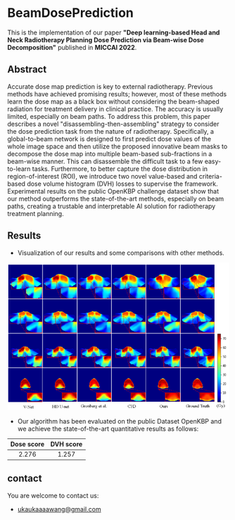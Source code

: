 # BeamDosePrediction

This is the implementation of our paper **"Deep learning-based Head and Neck Radiotherapy Planning Dose Prediction via Beam-wise Dose Decomposition"** published in **MICCAI 2022**.


## Abstract

Accurate dose map prediction is key to external radiotherapy. Previous methods have achieved promising results; however, most of these methods learn the dose map as a black box without considering the beam-shaped radiation for treatment delivery in clinical practice. The accuracy is usually limited, especially on beam paths. To address this problem, this paper describes a novel "disassembling-then-assembling" strategy to consider the dose prediction task from the nature of radiotherapy. Specifically, a global-to-beam network is designed to first predict dose values of the whole image space and then utilize the proposed innovative beam masks to decompose the dose map into multiple beam-based sub-fractions in a beam-wise manner. This can disassemble the difficult task to a few easy-to-learn tasks. Furthermore, to better capture the dose distribution in region-of-interest (ROI), we introduce two novel value-based and criteria-based dose volume histogram (DVH) losses to supervise the framework. Experimental results on the public OpenKBP challenge dataset show that our method outperforms the state-of-the-art methods, especially on beam paths, creating a trustable and interpretable AI solution for radiotherapy treatment planning.


## Results

* Visualization of our results and some comparisons with other methods. 

![](info/visualization.png)


* Our algorithm has been evaluated on the public Dataset OpenKBP and we achieve the state-of-the-art quantitative results as follows:

| Dose score | DVH score |
| :--------: | :-------: |
|   2.276    |   1.257   |

<!-- 
## Citation

~~~
  @inproceedings{wang2022deep,
    title={Deep learning-based Head and Neck Radiotherapy Planning Dose Prediction via Beam-wise Dose Decomposition},
    author={Wang, Bin and Teng, Lin and Mei, Lanzhuju and Cui, Zhiming and Xu, Xuanang and Feng, Qianjin and Shen, Dinggang},
    booktitle={International Conference on Medical Image Computing and Computer-Assisted Intervention},
    pages={584--593},
    year={2022},
    organization={Springer}
  }
~~~ -->

## contact
You are welcome to contact us:
  - [ukaukaaaawang@gmail.com](mailto:ukaukaaaawang@gmail.com)

